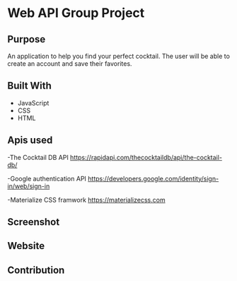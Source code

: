 # Web API Group Project

## Purpose
An application to help you find your perfect cocktail. The user will be able to create an account and save their favorites.

## Built With
* JavaScript
* CSS
* HTML

## Apis used
-The Cocktail DB API
https://rapidapi.com/thecocktaildb/api/the-cocktail-db/

-Google authentication API
https://developers.google.com/identity/sign-in/web/sign-in

-Materialize CSS framwork
https://materializecss.com

## Screenshot
<!-- ![Screen Shot of Page](assets/images/screenshot.png) -->

## Website
<!-- link -->

## Contribution
